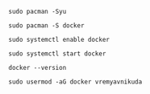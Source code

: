 ```
sudo pacman -Syu
```

```
sudo pacman -S docker
```

```
sudo systemctl enable docker
```

```
sudo systemctl start docker
```

```
docker --version
```

```
sudo usermod -aG docker vremyavnikuda
```

